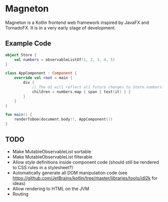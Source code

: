 # Magneton

Magneton is a Kotlin frontend web framework inspired by JavaFX and TornadoFX. It is in a very early stage of development.

## Example Code

```kotlin
object Store {
    val numbers = observableListOf(1, 2, 3, 4, 5)
}

class AppComponent : Component {
    override val root = main {
        div {
            // The UI will reflect all future changes to Store.numbers.
            children = numbers.map { span { text(it) } }
        }
    }
}

fun main() {
    renderToDom(document.body!!, AppComponent())
}

```

## TODO

- Make MutableObservableList sortable
- Make MutableObservableList filterable
- Allow style definitions inside component code (should still be rendered to CSS rules in a stylesheet?)
- Automatically generate all DOM manipulation code (see https://github.com/JetBrains/kotlin/tree/master/libraries/tools/idl2k for ideas)
- Allow rendering to HTML on the JVM
- Routing
